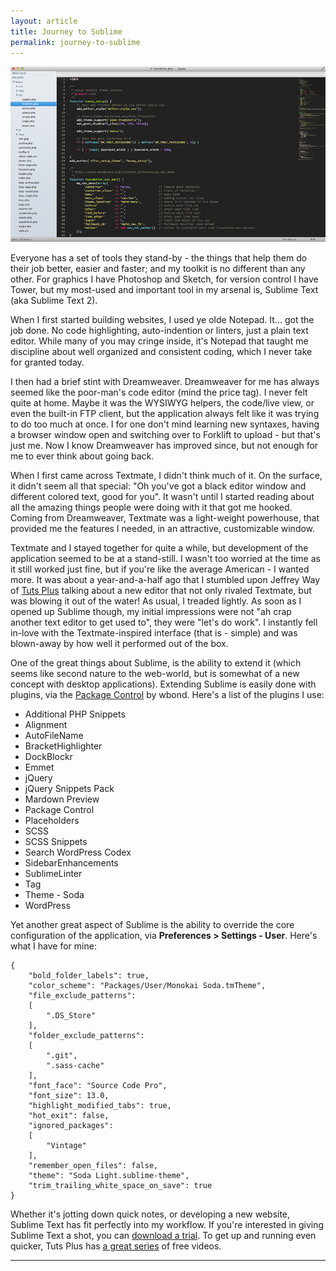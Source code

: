 ```yaml
---
layout: article
title: Journey to Sublime
permalink: journey-to-sublime
---
```


![Sublime Text Screen](/assets/media/build/posts/sublime-screen.png)

Everyone has a set of tools they stand-by - the things that help them do their job better, easier and faster; and my toolkit is no different than any other. For graphics I have Photoshop and Sketch, for version control I have Tower, but my most-used and important tool in my arsenal is, Sublime Text (aka Sublime Text 2).

When I first started building websites, I used ye olde Notepad. It... got the job done. No code highlighting, auto-indention or linters, just a plain text editor. While many of you may cringe inside, it's Notepad that taught me discipline about well organized and consistent coding, which I never take for granted today.

I then had a brief stint with Dreamweaver. Dreamweaver for me has always seemed like the poor-man's code editor (mind the price tag). I never felt quite at home. Maybe it was the WYSIWYG helpers, the code/live view, or even the built-in FTP client, but the application always felt like it was trying to do too much at once. I for one don't mind learning new syntaxes, having a browser window open and switching over to Forklift to upload - but that's just me. Now I know Dreamweaver has improved since, but not enough for me to ever think about going back.

When I first came across Textmate, I didn't think much of it. On the surface, it didn't seem all that special: "Oh you've got a black editor window and different colored text, good for you". It wasn't until I started reading about all the amazing things people were doing with it that got me hooked. Coming from Dreamweaver, Textmate was a light-weight powerhouse, that provided me the features I needed, in an attractive, customizable window.

Textmate and I stayed together for quite a while, but development of the application seemed to be at a stand-still. I wasn't too worried at the time as it still worked just fine, but if you're like the average American - I wanted more. It was about a year-and-a-half ago that I stumbled upon Jeffrey Way of [Tuts Plus](https://tutsplus.com) talking about a new editor that not only rivaled Textmate, but was blowing it out of the water! As usual, I treaded lightly. As soon as I opened up Sublime though, my initial impressions were not "ah crap another text editor to get used to", they were "let's do work". I instantly fell in-love with the Textmate-inspired interface (that is - simple) and was blown-away by how well it performed out of the box.

One of the great things about Sublime, is the ability to extend it (which seems like second nature to the web-world, but is somewhat of a new concept with desktop applications). Extending Sublime is easily done with plugins, via the [Package Control](http://wbond.net/sublime_packages/package_control) by wbond. Here's a list of the plugins I use:

<ul>
<li>Additional PHP Snippets</li>
<li>Alignment</li>
<li>AutoFileName</li>
<li>BracketHighlighter</li>
<li>DockBlockr</li>
<li>Emmet</li>
<li>jQuery</li>
<li>jQuery Snippets Pack</li>
<li>Mardown Preview</li>
<li>Package Control</li>
<li>Placeholders</li>
<li>SCSS</li>
<li>SCSS Snippets</li>
<li>Search WordPress Codex</li>
<li>SidebarEnhancements</li>
<li>SublimeLinter</li>
<li>Tag</li>
<li>Theme - Soda</li>
<li>WordPress</li>
</ul>

Yet another great aspect of Sublime is the ability to override the core configuration of the application, via **Preferences > Settings - User**. Here's what I have for mine:

    {
        "bold_folder_labels": true,
        "color_scheme": "Packages/User/Monokai Soda.tmTheme",
        "file_exclude_patterns":
        [
            ".DS_Store"
        ],
        "folder_exclude_patterns":
        [
            ".git",
            ".sass-cache"
        ],
        "font_face": "Source Code Pro",
        "font_size": 13.0,
        "highlight_modified_tabs": true,
        "hot_exit": false,
        "ignored_packages":
        [
            "Vintage"
        ],
        "remember_open_files": false,
        "theme": "Soda Light.sublime-theme",
        "trim_trailing_white_space_on_save": true
    }

Whether it's jotting down quick notes, or developing a new website, Sublime Text has fit perfectly into my workflow. If you're interested in giving Sublime Text a shot, you can [download a trial](http://www.sublimetext.com/). To get up and running even quicker, Tuts Plus has [a great series](https://tutsplus.com/course/improve-workflow-in-sublime-text-2/) of free videos.

----
